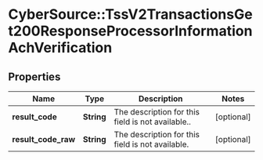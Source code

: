 # CyberSource::TssV2TransactionsGet200ResponseProcessorInformationAchVerification

## Properties
Name | Type | Description | Notes
------------ | ------------- | ------------- | -------------
**result_code** | **String** | The description for this field is not available..  | [optional] 
**result_code_raw** | **String** | The description for this field is not available.  | [optional] 


